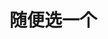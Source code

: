 # 随便选一个

<FoodRandom></FoodRandom>

<script setup>
import FoodRandom from '../.vitepress/components/food/FoodRandom.vue'
</script>
